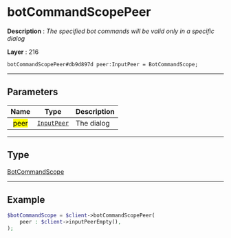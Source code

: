 # botCommandScopePeer

**Description** : *The specified bot commands will be valid only in a specific dialog*

**Layer** : 216

```tl
botCommandScopePeer#db9d897d peer:InputPeer = BotCommandScope;
```

---

## Parameters

| Name | Type | Description |
| :---: | :---: | :--- |
| <mark>peer</mark> | [`InputPeer`](type/InputPeer) | The dialog |

---

## Type

[BotCommandScope](type/BotCommandScope)

---

## Example

```php
$botCommandScope = $client->botCommandScopePeer(
	peer : $client->inputPeerEmpty(),
);
```